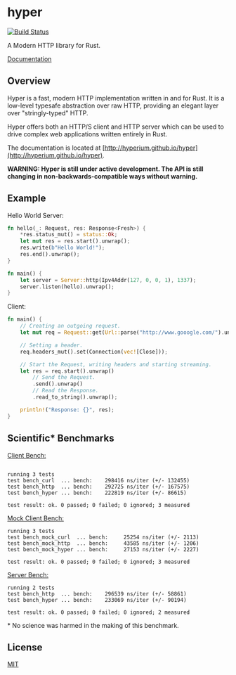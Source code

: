 # hyper

[![Build Status](https://travis-ci.org/hyperium/hyper.svg?branch=master)](https://travis-ci.org/hyperium/hyper)

A Modern HTTP library for Rust.

[Documentation](http://hyperium.github.io/hyper)

## Overview

Hyper is a fast, modern HTTP implementation written in and for Rust. It
is a low-level typesafe abstraction over raw HTTP, providing an elegant
layer over "stringly-typed" HTTP.

Hyper offers both an HTTP/S client and HTTP server which can be used to drive
complex web applications written entirely in Rust.

The documentation is located at [http://hyperium.github.io/hyper](http://hyperium.github.io/hyper).

__WARNING: Hyper is still under active development. The API is still changing
in non-backwards-compatible ways without warning.__

## Example

Hello World Server:

```rust
fn hello(_: Request, res: Response<Fresh>) {
    *res.status_mut() = status::Ok;
    let mut res = res.start().unwrap();
    res.write(b"Hello World!");
    res.end().unwrap();
}

fn main() {
    let server = Server::http(Ipv4Addr(127, 0, 0, 1), 1337);
    server.listen(hello).unwrap();
}
```

Client:

```rust
fn main() {
    // Creating an outgoing request.
    let mut req = Request::get(Url::parse("http://www.gooogle.com/").unwrap()).unwrap();

    // Setting a header.
    req.headers_mut().set(Connection(vec![Close]));

    // Start the Request, writing headers and starting streaming.
    let res = req.start().unwrap()
        // Send the Request.
        .send().unwrap()
        // Read the Response.
        .read_to_string().unwrap();

    println!("Response: {}", res);
}
```

## Scientific\* Benchmarks

[Client Bench:](./benches/client.rs)

```

running 3 tests
test bench_curl  ... bench:    298416 ns/iter (+/- 132455)
test bench_http  ... bench:    292725 ns/iter (+/- 167575)
test bench_hyper ... bench:    222819 ns/iter (+/- 86615)

test result: ok. 0 passed; 0 failed; 0 ignored; 3 measured
```

[Mock Client Bench:](./benches/client_mock_tcp.rs)

```
running 3 tests
test bench_mock_curl  ... bench:     25254 ns/iter (+/- 2113)
test bench_mock_http  ... bench:     43585 ns/iter (+/- 1206)
test bench_mock_hyper ... bench:     27153 ns/iter (+/- 2227)

test result: ok. 0 passed; 0 failed; 0 ignored; 3 measured
```


[Server Bench:](./benches/server.rs)

```
running 2 tests
test bench_http  ... bench:    296539 ns/iter (+/- 58861)
test bench_hyper ... bench:    233069 ns/iter (+/- 90194)

test result: ok. 0 passed; 0 failed; 0 ignored; 2 measured
```

\* No science was harmed in the making of this benchmark.

## License

[MIT](./LICENSE)

